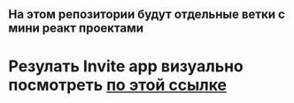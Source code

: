 ## На этом репозитории будут отдельные ветки с мини реакт проектами 

# Резулать Invite app визуально посмотреть [по этой ссылке](https://test-six-beige-77.vercel.app/)